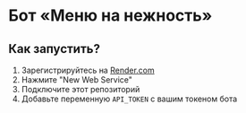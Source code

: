 # Бот «Меню на нежность»

## Как запустить?
1. Зарегистрируйтесь на [Render.com](https://render.com/)
2. Нажмите "New Web Service"
3. Подключите этот репозиторий
4. Добавьте переменную `API_TOKEN` с вашим токеном бота
